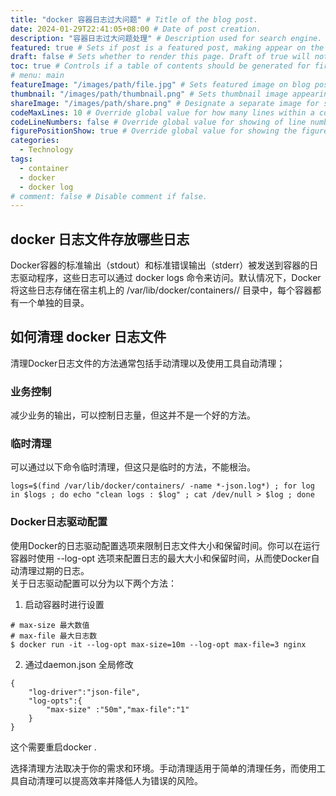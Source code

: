 ```yaml
---
title: "docker 容器日志过大问题" # Title of the blog post.
date: 2024-01-29T22:41:05+08:00 # Date of post creation.
description: "容器日志过大问题处理" # Description used for search engine.
featured: true # Sets if post is a featured post, making appear on the home page side bar.
draft: false # Sets whether to render this page. Draft of true will not be rendered.
toc: true # Controls if a table of contents should be generated for first-level links automatically.
# menu: main
featureImage: "/images/path/file.jpg" # Sets featured image on blog post.
thumbnail: "/images/path/thumbnail.png" # Sets thumbnail image appearing inside card on homepage.
shareImage: "/images/path/share.png" # Designate a separate image for social media sharing.
codeMaxLines: 10 # Override global value for how many lines within a code block before auto-collapsing.
codeLineNumbers: false # Override global value for showing of line numbers within code block.
figurePositionShow: true # Override global value for showing the figure label.
categories:
  - Technology
tags:
  - container
  - docker
  - docker log
# comment: false # Disable comment if false.
---
```



## docker 日志文件存放哪些日志  
Docker容器的标准输出（stdout）和标准错误输出（stderr）被发送到容器的日志驱动程序，这些日志可以通过 docker logs 命令来访问。默认情况下，Docker将这些日志存储在宿主机上的 /var/lib/docker/containers/<container-id>/ 目录中，每个容器都有一个单独的目录。

## 如何清理 docker 日志文件  
清理Docker日志文件的方法通常包括手动清理以及使用工具自动清理；

### 业务控制   
减少业务的输出，可以控制日志量，但这并不是一个好的方法。

### 临时清理  

可以通过以下命令临时清理，但这只是临时的方法，不能根治。
```shell
logs=$(find /var/lib/docker/containers/ -name *-json.log*) ; for log in $logs ; do echo "clean logs : $log" ; cat /dev/null > $log ; done

```
### Docker日志驱动配置  

使用Docker的日志驱动配置选项来限制日志文件大小和保留时间。你可以在运行容器时使用 --log-opt 选项来配置日志的最大大小和保留时间，从而使Docker自动清理过期的日志。    
关于日志驱动配置可以分为以下两个方法：  
1. 启动容器时进行设置  
```shell
# max-size 最大数值
# max-file 最大日志数
$ docker run -it --log-opt max-size=10m --log-opt max-file=3 nginx
```

2. 通过daemon.json 全局修改   
```shell
{
    "log-driver":"json-file",
    "log-opts":{
        "max-size" :"50m","max-file":"1"
    }
}
```
这个需要重启docker  .



选择清理方法取决于你的需求和环境。手动清理适用于简单的清理任务，而使用工具自动清理可以提高效率并降低人为错误的风险。 